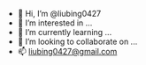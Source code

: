 - 👋 Hi, I’m @liubing0427
- 👀 I’m interested in ...
- 🌱 I’m currently learning ...
- 💞️ I’m looking to collaborate on ...
- 📫 liubing0427@gmail.com

<!---
liubing0427/liubing0427 is a ✨ special ✨ repository because its `README.md` (this file) appears on your GitHub profile.
You can click the Preview link to take a look at your changes.
--->
